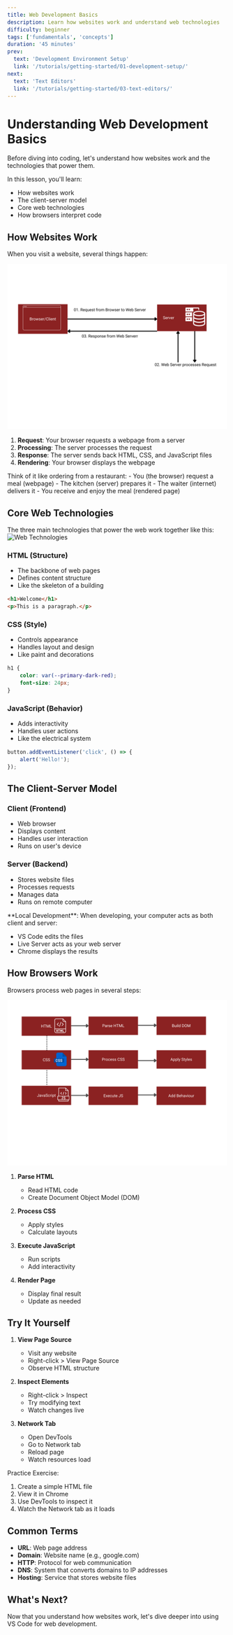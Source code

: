 ```yaml
---
title: Web Development Basics
description: Learn how websites work and understand web technologies
difficulty: beginner
tags: ['fundamentals', 'concepts']
duration: '45 minutes'
prev:
  text: 'Development Environment Setup'
  link: '/tutorials/getting-started/01-development-setup/'
next:
  text: 'Text Editors'
  link: '/tutorials/getting-started/03-text-editors/'
---
```


<div class="tutorial-container">

# Understanding Web Development Basics

Before diving into coding, let's understand how websites work and the technologies that power them.

<div class="highlight-box">
In this lesson, you'll learn:

- How websites work
- The client-server model
- Core web technologies
- How browsers interpret code
</div>

## How Websites Work

When you visit a website, several things happen:

<img src="../../../.vitepress/public/images/tutorials/getting-started/client-server.svg" alt="Client-Server Model" />

1. **Request**: Your browser requests a webpage from a server
2. **Processing**: The server processes the request
3. **Response**: The server sends back HTML, CSS, and JavaScript files
4. **Rendering**: Your browser displays the webpage

<div class="highlight-box">
Think of it like ordering from a restaurant:
- You (the browser) request a meal (webpage)
- The kitchen (server) prepares it
- The waiter (internet) delivers it
- You receive and enjoy the meal (rendered page)
</div>

## Core Web Technologies

The three main technologies that power the web work together like this:
![Web Technologies](../../../images/tutorials/getting-started/website-technologies.svg)

### HTML (Structure)

- The backbone of web pages
- Defines content structure
- Like the skeleton of a building

```html
<h1>Welcome</h1>
<p>This is a paragraph.</p>
```

### CSS (Style)

- Controls appearance
- Handles layout and design
- Like paint and decorations

```css
h1 {
	color: var(--primary-dark-red);
	font-size: 24px;
}
```

### JavaScript (Behavior)

- Adds interactivity
- Handles user actions
- Like the electrical system

```javascript
button.addEventListener('click', () => {
	alert('Hello!');
});
```

## The Client-Server Model

### Client (Frontend)

- Web browser
- Displays content
- Handles user interaction
- Runs on user's device

### Server (Backend)

- Stores website files
- Processes requests
- Manages data
- Runs on remote computer

<div class="highlight-box">
**Local Development**: When developing, your computer acts as both client and server:

- VS Code edits the files
- Live Server acts as your web server
- Chrome displays the results
</div>

## How Browsers Work

Browsers process web pages in several steps:

<img src="../../../.vitepress/public/images/tutorials/getting-started/browser-process.svg" alt="Browser Process" />

1. **Parse HTML**

   - Read HTML code
   - Create Document Object Model (DOM)

2. **Process CSS**

   - Apply styles
   - Calculate layouts

3. **Execute JavaScript**

   - Run scripts
   - Add interactivity

4. **Render Page**
   - Display final result
   - Update as needed

## Try It Yourself

1. **View Page Source**

   - Visit any website
   - Right-click > View Page Source
   - Observe HTML structure

2. **Inspect Elements**

   - Right-click > Inspect
   - Try modifying text
   - Watch changes live

3. **Network Tab**
   - Open DevTools
   - Go to Network tab
   - Reload page
   - Watch resources load

<div class="highlight-box">
Practice Exercise:

1. Create a simple HTML file
2. View it in Chrome
3. Use DevTools to inspect it
4. Watch the Network tab as it loads
</div>

## Common Terms

- **URL**: Web page address
- **Domain**: Website name (e.g., google.com)
- **HTTP**: Protocol for web communication
- **DNS**: System that converts domains to IP addresses
- **Hosting**: Service that stores website files

## What's Next?

Now that you understand how websites work, let's dive deeper into using VS Code for web development.

</div>
